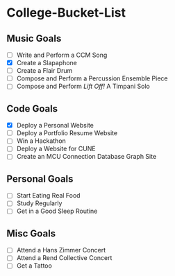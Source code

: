 # College-Bucket-List  

## Music Goals  
- [ ] Write and Perform a CCM Song  
- [x] Create a Slapaphone  
- [ ] Create a Flair Drum  
- [ ] Compose and Perform a Percussion Ensemble Piece  
- [ ] Compose and Perform *Lift Off!* A Timpani Solo 

## Code Goals
- [x] Deploy a Personal Website
- [ ] Deploy a Portfolio Resume Website
- [ ] Win a Hackathon
- [ ] Deploy a Website for CUNE
- [ ] Create an MCU Connection Database Graph Site

## Personal Goals
- [ ] Start Eating Real Food
- [ ] Study Regularly
- [ ] Get in a Good Sleep Routine

## Misc Goals
- [ ] Attend a Hans Zimmer Concert
- [ ] Attend a Rend Collective Concert
- [ ] Get a Tattoo
